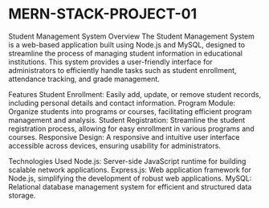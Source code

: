 # MERN-STACK-PROJECT-01
Student Management System
Overview
The Student Management System is a web-based application built using Node.js and MySQL, designed to streamline the process of managing student information in educational institutions. This system provides a user-friendly interface for administrators to efficiently handle tasks such as student enrollment, attendance tracking, and grade management.

Features
Student Enrollment: Easily add, update, or remove student records, including personal details and contact information.
Program Module: Organize students into programs or courses, facilitating efficient program management and analysis.
Student Registration: Streamline the student registration process, allowing for easy enrollment in various programs and courses.
Responsive Design: A responsive and intuitive user interface accessible across devices, ensuring usability for administrators.

Technologies Used
Node.js: Server-side JavaScript runtime for building scalable network applications.
Express.js: Web application framework for Node.js, simplifying the development of robust web applications.
MySQL: Relational database management system for efficient and structured data storage.
